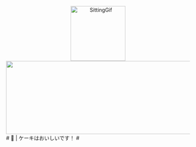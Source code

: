 <div align="Center">
    <img height="150" width="150" src="https://d9jhi50qo719s.cloudfront.net/7ap/samples/iir_800.gif?230809025525%22" alt="SittingGif" >
    <img src="https://images.cooltext.com/5709356.png" height="200px" width="600px">
</div>
# 🧁 | ケーキはおいしいです！ #
